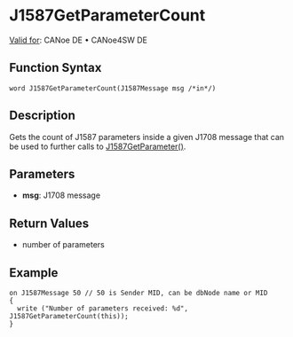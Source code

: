 # J1587GetParameterCount

[Valid for](../../../Shared/FeatureAvailability.md): CANoe DE • CANoe4SW DE

## Function Syntax

```
word J1587GetParameterCount(J1587Message msg /*in*/)
```

## Description

Gets the count of J1587 parameters inside a given J1708 message that can be used to further calls to [J1587GetParameter()](CAPLfunctionJ1587GetParameter.md).

## Parameters

- **msg**: J1708 message

## Return Values

- number of parameters

## Example

```plaintext
on J1587Message 50 // 50 is Sender MID, can be dbNode name or MID
{
  write ("Number of parameters received: %d", J1587GetParameterCount(this));
}
```
